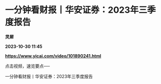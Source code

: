 # 一分钟看财报丨华安证券：2023年三季度报告
**灵犀**

**2023-10-30 11:45**

**https://www.yicai.com/video/101890241.html**

点击视频，速览要点──

一分钟看财报丨华安证券：2023年三季度报告